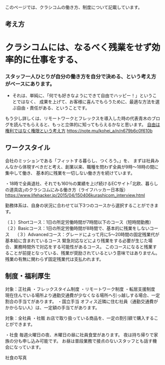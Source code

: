 
このページでは、クラシコムの働き方、制度について記載しています。


## 考え方

# クラシコムには、なるべく残業をせず効率的に仕事をする、
### スタッフ一人ひとりが自分の働き方を自分で決める、という考え方がベースにあります。
- それは、単純に、「何でも好きなようにできて自由でハッピー！」ということではなく、
成果を上げて、お客様に喜んでもらうために、最適な方法を選ぶ自由・責任がある、ということです。

もう少し詳しくは、リモートワークとフレックスを導入した時の代表青木のブログを読んでもらえると、もっと立体的に知ってもらえるかなと思います。
[自由は権利ではなく権限という考え方](https://note.mu/kohei_a/n/n679b6c0f610b)
https://note.mu/kohei_a/n/n679b6c0f610b


## ワークスタイル
会社のミッションである「フィットする暮らし、つくろう。」を、
まずは社員みんなから体現すべきだと考え、創業以来、職種を問わず全員が9時〜18時の間に集中して働き、
基本的に残業を一切しない働き方を続けています。

・18時で全員退社、それでも160％の業績を上げ続けるECサイト｢北欧、暮らしの道具店｣のクラシコムにみる働き方（ライフハッカー日本版） 
https://www.lifehacker.jp/2015/04/150406kurashicom_interview.html

勤務体系は、自身の状況に合わせて以下3つのコースから選択することができます。

（１）Shortコース：1日の所定労働時間が7時間以下のコース（短時間勤務）
（２）Basicコース：1日の所定労働時間が8時間で、基本的に残業をしないコース　
（３）Advancedコース：グレードによって月に5〜20時間の固定残業代が基本給に含まれているコース
緊急対応などにより残業をする必要が生じた場合、業務時間外で対応をする可能性があるコース。
このコースになると残業することが前提となっている、残業が奨励されているという意味ではありません。
残業の有無に関わらず固定残業代は支払われます。

## 制度・福利厚生

対象：正社員
・フレックスタイム制度
・リモートワーク制度
・転居支援制度
現在住んでいる場所より通勤交通費が少なくなる場所へ引っ越しする場合、一定割合の手当てがあります。
・国立手当
オフィス近隣に住む社員（通勤交通費がかからない人）は、一定額の手当てがあります。

対象：全社員
・社販
お店で取り扱っている商品を、一定の割引額で購入することができます。

・社食
毎週火曜日の夜、木曜日の昼に社員食堂があります。
夜は持ち帰りで家族の分も申し込み可能です。
お昼は普段業務で接点のないスタッフとも話す機会になっています。

社食の写真




